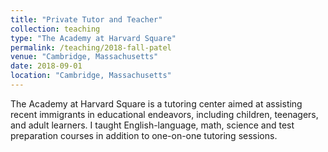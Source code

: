 ```yaml
---
title: "Private Tutor and Teacher"
collection: teaching
type: "The Academy at Harvard Square"
permalink: /teaching/2018-fall-patel
venue: "Cambridge, Massachusetts"
date: 2018-09-01
location: "Cambridge, Massachusetts"
---
```


The Academy at Harvard Square is a tutoring center aimed at assisting recent immigrants in educational endeavors, including children, teenagers, and adult learners. I taught English-language, math, science and test preparation courses in addition to one-on-one tutoring sessions.